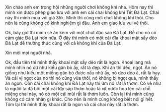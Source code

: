 Xin chào anh em trong hội những người chơi không khí nha. Hôm nay thì mình xin được phép giao lưu với anh em cái chai không khí Tết Đà Lạt. Chai này thì mình mua với giá 35k. Mình thì cũng mới chơi không khí thôi. Cho nên là cũng không có kinh nghiệm gì đâu. Anh em giao lưu vui vẻ thôi.


























































































































Ok, bây giờ thì mình sẽ ăn kèm với một chút đặc sản Đà Lạt. Để cho nó có cảm giác Đà Lạt hơn nữa. Ở đây thì mình có một cái đĩa khoai mật sấy dẻo Đà Lạt để thưởng thức cùng với cả không khí của Đà Lạt.

Xin mời mọi người nhá.





























































































































































Ok, đầu tiên thì mình thấy khoai mật sấy dẻo rất là ngon. Khoai lang mà mình nhìn nó cứ như kiểu gân bò ấy, rất là đẹp. Khi ăn thì dẻo, ngọt. Ăn nó giống như kiểu một miếng gân bò được nấu nhừ ấy, nó dẻo dẻo á, rất là hay. Và cái vị ngọt của nó thì nó cũng vừa thôi, nó không bị ngọt quá, mình thấy ăn ngon. Còn cái chai không khí Đà Lạt này thì ừm nó rất là thơm. Có vẻ như là người ta đã bôi một cái lớp sáp thơm hoặc là xịt nước hoa lên cái chỗ miệng chai này, nó có một cái mùi rất là thơm luôn. Còn lại thì mình cũng không có cảm nhận gì khác. Cho nên là mình cũng không biết nói gì hết. Tóm lại thì mình thấy khoai rất là ngon và cái chai này rất là thơm.